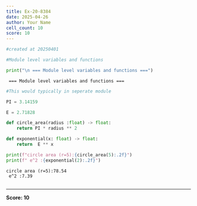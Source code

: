 ```yaml
---
title: Ex-20-8384
date: 2025-04-26
author: Your Name
cell_count: 10
score: 10
---
```


```python
#created at 20250401
```


```python
#Module level variables and functions
```


```python
print("\n === Module level variables and functions ===")
```

    
     === Module level variables and functions ===



```python
#This would typically in seperate module
```


```python
PI = 3.14159
```


```python
E = 2.71828
```


```python
def circle_area(radius :float) -> float:
    return PI * radius ** 2
```


```python
def exponential(x: float) -> float:
    return  E ** x
```


```python
print(f"circle area (r=5):{circle_area(5):.2f}")
print(f" e^2 :{exponential(2):.2f}")
```

    circle area (r=5):78.54
     e^2 :7.39



```python

```


---
**Score: 10**